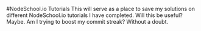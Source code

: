 #NodeSchool.io Tutorials
This will serve as a place to save my solutions on different NodeSchool.io tutorials I have completed. Will this be useful? Maybe. Am I trying to boost my commit streak? Without a doubt.